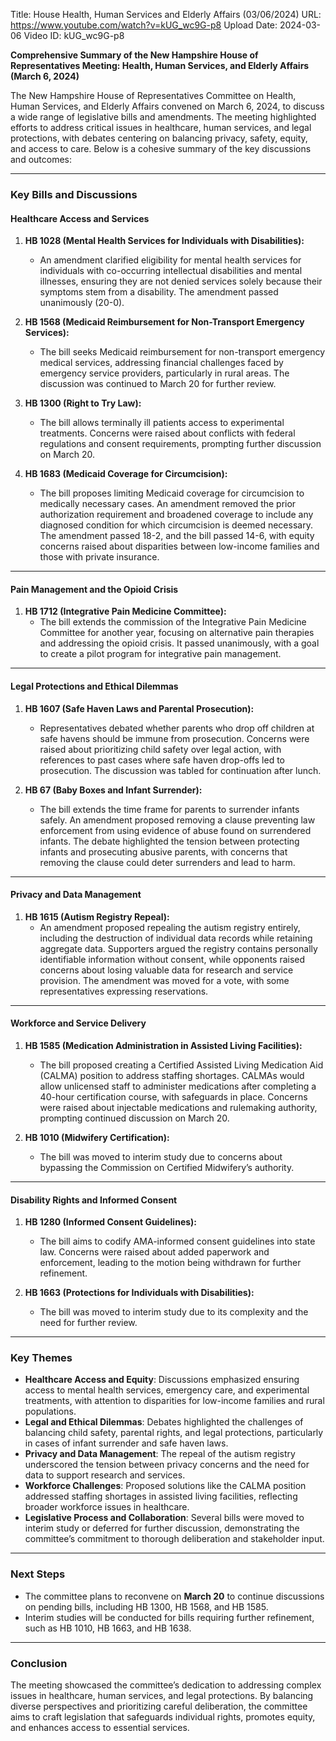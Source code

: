 Title: House Health, Human Services and Elderly Affairs (03/06/2024)
URL: https://www.youtube.com/watch?v=kUG_wc9G-p8
Upload Date: 2024-03-06
Video ID: kUG_wc9G-p8

**Comprehensive Summary of the New Hampshire House of Representatives Meeting: Health, Human Services, and Elderly Affairs (March 6, 2024)**

The New Hampshire House of Representatives Committee on Health, Human Services, and Elderly Affairs convened on March 6, 2024, to discuss a wide range of legislative bills and amendments. The meeting highlighted efforts to address critical issues in healthcare, human services, and legal protections, with debates centering on balancing privacy, safety, equity, and access to care. Below is a cohesive summary of the key discussions and outcomes:

---

### **Key Bills and Discussions**

#### **Healthcare Access and Services**
1. **HB 1028 (Mental Health Services for Individuals with Disabilities):**
   - An amendment clarified eligibility for mental health services for individuals with co-occurring intellectual disabilities and mental illnesses, ensuring they are not denied services solely because their symptoms stem from a disability. The amendment passed unanimously (20-0).

2. **HB 1568 (Medicaid Reimbursement for Non-Transport Emergency Services):**
   - The bill seeks Medicaid reimbursement for non-transport emergency medical services, addressing financial challenges faced by emergency service providers, particularly in rural areas. The discussion was continued to March 20 for further review.

3. **HB 1300 (Right to Try Law):**
   - The bill allows terminally ill patients access to experimental treatments. Concerns were raised about conflicts with federal regulations and consent requirements, prompting further discussion on March 20.

4. **HB 1683 (Medicaid Coverage for Circumcision):**
   - The bill proposes limiting Medicaid coverage for circumcision to medically necessary cases. An amendment removed the prior authorization requirement and broadened coverage to include any diagnosed condition for which circumcision is deemed necessary. The amendment passed 18-2, and the bill passed 14-6, with equity concerns raised about disparities between low-income families and those with private insurance.

---

#### **Pain Management and the Opioid Crisis**
1. **HB 1712 (Integrative Pain Medicine Committee):**
   - The bill extends the commission of the Integrative Pain Medicine Committee for another year, focusing on alternative pain therapies and addressing the opioid crisis. It passed unanimously, with a goal to create a pilot program for integrative pain management.

---

#### **Legal Protections and Ethical Dilemmas**
1. **HB 1607 (Safe Haven Laws and Parental Prosecution):**
   - Representatives debated whether parents who drop off children at safe havens should be immune from prosecution. Concerns were raised about prioritizing child safety over legal action, with references to past cases where safe haven drop-offs led to prosecution. The discussion was tabled for continuation after lunch.

2. **HB 67 (Baby Boxes and Infant Surrender):**
   - The bill extends the time frame for parents to surrender infants safely. An amendment proposed removing a clause preventing law enforcement from using evidence of abuse found on surrendered infants. The debate highlighted the tension between protecting infants and prosecuting abusive parents, with concerns that removing the clause could deter surrenders and lead to harm.

---

#### **Privacy and Data Management**
1. **HB 1615 (Autism Registry Repeal):**
   - An amendment proposed repealing the autism registry entirely, including the destruction of individual data records while retaining aggregate data. Supporters argued the registry contains personally identifiable information without consent, while opponents raised concerns about losing valuable data for research and service provision. The amendment was moved for a vote, with some representatives expressing reservations.

---

#### **Workforce and Service Delivery**
1. **HB 1585 (Medication Administration in Assisted Living Facilities):**
   - The bill proposed creating a Certified Assisted Living Medication Aid (CALMA) position to address staffing shortages. CALMAs would allow unlicensed staff to administer medications after completing a 40-hour certification course, with safeguards in place. Concerns were raised about injectable medications and rulemaking authority, prompting continued discussion on March 20.

2. **HB 1010 (Midwifery Certification):**
   - The bill was moved to interim study due to concerns about bypassing the Commission on Certified Midwifery’s authority.

---

#### **Disability Rights and Informed Consent**
1. **HB 1280 (Informed Consent Guidelines):**
   - The bill aims to codify AMA-informed consent guidelines into state law. Concerns were raised about added paperwork and enforcement, leading to the motion being withdrawn for further refinement.

2. **HB 1663 (Protections for Individuals with Disabilities):**
   - The bill was moved to interim study due to its complexity and the need for further review.

---

### **Key Themes**
- **Healthcare Access and Equity**: Discussions emphasized ensuring access to mental health services, emergency care, and experimental treatments, with attention to disparities for low-income families and rural populations.
- **Legal and Ethical Dilemmas**: Debates highlighted the challenges of balancing child safety, parental rights, and legal protections, particularly in cases of infant surrender and safe haven laws.
- **Privacy and Data Management**: The repeal of the autism registry underscored the tension between privacy concerns and the need for data to support research and services.
- **Workforce Challenges**: Proposed solutions like the CALMA position addressed staffing shortages in assisted living facilities, reflecting broader workforce issues in healthcare.
- **Legislative Process and Collaboration**: Several bills were moved to interim study or deferred for further discussion, demonstrating the committee’s commitment to thorough deliberation and stakeholder input.

---

### **Next Steps**
- The committee plans to reconvene on **March 20** to continue discussions on pending bills, including HB 1300, HB 1568, and HB 1585.
- Interim studies will be conducted for bills requiring further refinement, such as HB 1010, HB 1663, and HB 1638.

---

### **Conclusion**
The meeting showcased the committee’s dedication to addressing complex issues in healthcare, human services, and legal protections. By balancing diverse perspectives and prioritizing careful deliberation, the committee aims to craft legislation that safeguards individual rights, promotes equity, and enhances access to essential services.